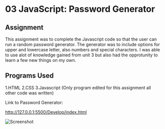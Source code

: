 # 03 JavaScript: Password Generator

## Assignment

This assignment was to complete the Javascript code so that the user can run a random password generator. The generator was to include options for upper and lowercase letter, also numbers and special characters. I was able to use alot of knowledge gained from unit 3 but also had the opprotunity to learn a few new things on my own.

## Programs Used

1.HTML
2.CSS
3.Javascript (Only program edited for this assignment all other code was written)


Link to Password Generator:

http://127.0.0.1:5500/Develop/index.html


![Screenshot](password-generator.png)